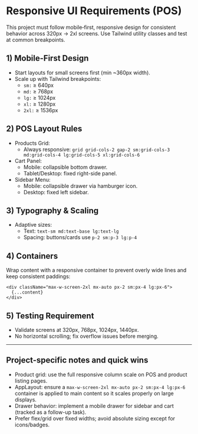 # Responsive UI Requirements (POS)

This project must follow mobile‑first, responsive design for consistent behavior across 320px → 2xl screens. Use Tailwind utility classes and test at common breakpoints.

## 1) Mobile-First Design
- Start layouts for small screens first (min ~360px width).
- Scale up with Tailwind breakpoints:
  - `sm:` ≥ 640px
  - `md:` ≥ 768px
  - `lg:` ≥ 1024px
  - `xl:` ≥ 1280px
  - `2xl:` ≥ 1536px

## 2) POS Layout Rules
- Products Grid:
  - Always responsive: `grid grid-cols-2 gap-2 sm:grid-cols-3 md:grid-cols-4 lg:grid-cols-5 xl:grid-cols-6`
- Cart Panel:
  - Mobile: collapsible bottom drawer.
  - Tablet/Desktop: fixed right-side panel.
- Sidebar Menu:
  - Mobile: collapsible drawer via hamburger icon.
  - Desktop: fixed left sidebar.

## 3) Typography & Scaling
- Adaptive sizes:
  - Text: `text-sm md:text-base lg:text-lg`
  - Spacing: buttons/cards use `p-2 sm:p-3 lg:p-4`

## 4) Containers
Wrap content with a responsive container to prevent overly wide lines and keep consistent paddings:

```tsx
<div className="max-w-screen-2xl mx-auto px-2 sm:px-4 lg:px-6">
  {...content}
</div>
```

## 5) Testing Requirement
- Validate screens at 320px, 768px, 1024px, 1440px.
- No horizontal scrolling; fix overflow issues before merging.

---

## Project-specific notes and quick wins
- Product grid: use the full responsive column scale on POS and product listing pages.
- AppLayout: ensure a `max-w-screen-2xl mx-auto px-2 sm:px-4 lg:px-6` container is applied to main content so it scales properly on large displays.
- Drawer behavior: implement a mobile drawer for sidebar and cart (tracked as a follow-up task).
- Prefer flex/grid over fixed widths; avoid absolute sizing except for icons/badges.